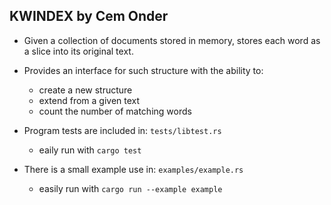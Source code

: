 ## KWINDEX by Cem Onder

- Given a collection of documents stored in memory, stores each word as a slice into its original text.

- Provides an interface for such structure with the ability to:
    - create a new structure
    - extend from a given text
    - count the number of matching words

- Program tests are included in:  `tests/libtest.rs`
    - eaily run with `cargo test`

- There is a small example use in: `examples/example.rs`     
    - easily run with `cargo run --example example`